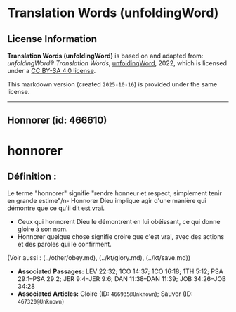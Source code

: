 # Translation Words (unfoldingWord)

## License Information

**Translation Words (unfoldingWord)** is based on and adapted from: _unfoldingWord® Translation Words_, [unfoldingWord](https://unfoldingword.org/utw), 2022, which is licensed under a [CC BY-SA 4.0 license](https://creativecommons.org/licenses/by-sa/4.0/legalcode.en).

This markdown version (created `2025-10-16`) is provided under the same license.



--------------------------------

## Honnorer (id: 466610)

honnorer
========

Définition :
------------

Le terme "honnorer" signifie "rendre honneur et respect, simplement tenir en grande estime"/n\- Honnorer Dieu implique agir d'une manière qui démontre que ce qu'il dit est vrai.

* Ceux qui honnorent Dieu le démontrent en lui obéissant, ce qui donne gloire à son nom.
* Honnorer quelque chose signifie croire que c'est vrai, avec des actions et des paroles qui le confirment.

(Voir aussi : (../other/obey.md), (../kt/glory.md), (../kt/save.md))

* **Associated Passages:** LEV 22:32; 1CO 14:37; 1CO 16:18; 1TH 5:12; PSA 29:1–PSA 29:2; JER 9:4–JER 9:6; DAN 11:38–DAN 11:39; JOB 34:26–JOB 34:28
* **Associated Articles:** Gloire (ID: `466935@Unknown`); Sauver (ID: `467320@Unknown`)

